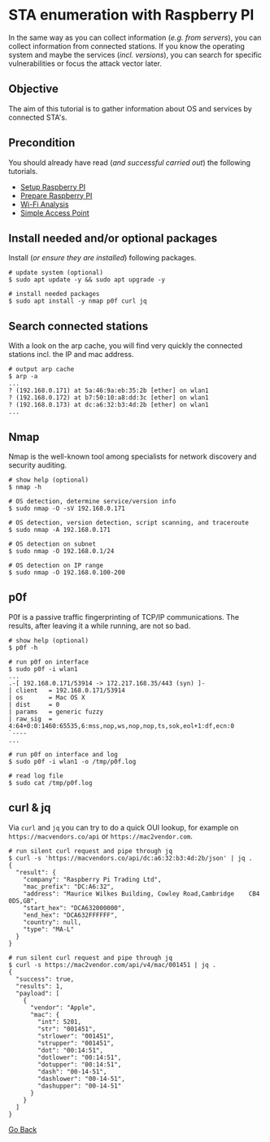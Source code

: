 # STA enumeration with Raspberry PI

In the same way as you can collect information (_e.g. from servers_), you can collect information from connected stations. If you know the operating system and maybe the services (_incl. versions_), you can search for specific vulnerabilities or focus the attack vector later.

## Objective

The aim of this tutorial is to gather information about OS and services by connected STA's.

## Precondition

You should already have read (_and successful carried out_) the following tutorials.

- [Setup Raspberry PI](../Setup)
- [Prepare Raspberry PI](../Preparation)
- [Wi-Fi Analysis](../WIFIAnalysis)
- [Simple Access Point](../AccessPoint)

## Install needed and/or optional packages

Install (_or ensure they are installed_) following packages.

```shell
# update system (optional)
$ sudo apt update -y && sudo apt upgrade -y

# install needed packages
$ sudo apt install -y nmap p0f curl jq
```

## Search connected stations

With a look on the arp cache, you will find very quickly the connected stations incl. the IP and mac address.

```shell
# output arp cache
$ arp -a
...
? (192.168.0.171) at 5a:46:9a:eb:35:2b [ether] on wlan1
? (192.168.0.172) at b7:50:10:a8:dd:3c [ether] on wlan1
? (192.168.0.173) at dc:a6:32:b3:4d:2b [ether] on wlan1
...
```

## Nmap

Nmap is the well-known tool among specialists for network discovery and security auditing.

```shell
# show help (optional)
$ nmap -h

# OS detection, determine service/version info
$ sudo nmap -O -sV 192.168.0.171

# OS detection, version detection, script scanning, and traceroute
$ sudo nmap -A 192.168.0.171

# OS detection on subnet
$ sudo nmap -O 192.168.0.1/24

# OS detection on IP range
$ sudo nmap -O 192.168.0.100-200
```

## p0f

P0f is a passive traffic fingerprinting of TCP/IP communications. The results, after leaving it a while running, are not so bad.

```shell
# show help (optional)
$ p0f -h

# run p0f on interface
$ sudo p0f -i wlan1
...
.-[ 192.168.0.171/53914 -> 172.217.168.35/443 (syn) ]-
| client   = 192.168.0.171/53914
| os       = Mac OS X
| dist     = 0
| params   = generic fuzzy
| raw_sig  = 4:64+0:0:1460:65535,6:mss,nop,ws,nop,nop,ts,sok,eol+1:df,ecn:0
`----
...

# run p0f on interface and log
$ sudo p0f -i wlan1 -o /tmp/p0f.log

# read log file
$ sudo cat /tmp/p0f.log
```

## curl & jq

Via `curl` and `jq` you can try to do a quick OUI lookup, for example on `https://macvendors.co/api` or `https://mac2vendor.com`. 

```shell
# run silent curl request and pipe through jq
$ curl -s 'https://macvendors.co/api/dc:a6:32:b3:4d:2b/json' | jq .
{
  "result": {
    "company": "Raspberry Pi Trading Ltd",
    "mac_prefix": "DC:A6:32",
    "address": "Maurice Wilkes Building, Cowley Road,Cambridge    CB4 0DS,GB",
    "start_hex": "DCA632000000",
    "end_hex": "DCA632FFFFFF",
    "country": null,
    "type": "MA-L"
  }
}

# run silent curl request and pipe through jq
$ curl -s https://mac2vendor.com/api/v4/mac/001451 | jq .
{
  "success": true,
  "results": 1,
  "payload": [
    {
      "vendor": "Apple",
      "mac": {
        "int": 5201,
        "str": "001451",
        "strlower": "001451",
        "strupper": "001451",
        "dot": "00:14:51",
        "dotlower": "00:14:51",
        "dotupper": "00:14:51",
        "dash": "00-14-51",
        "dashlower": "00-14-51",
        "dashupper": "00-14-51"
      }
    }
  ]
}
```

[Go Back](../readme.md)
